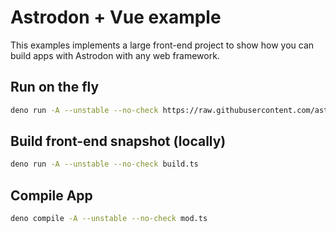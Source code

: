 # Astrodon + Vue example

This examples implements a large front-end project to show how you can build apps with Astrodon with any web framework.

## Run on the fly

```sh
deno run -A --unstable --no-check https://raw.githubusercontent.com/astrodon/astrodon/main/examples/vuejs_app/mod.ts
```

## Build front-end snapshot (locally)

```sh
deno run -A --unstable --no-check build.ts
```

## Compile App

```sh
deno compile -A --unstable --no-check mod.ts
```